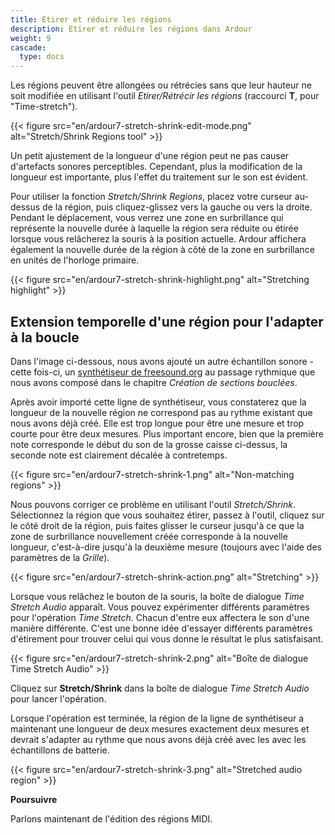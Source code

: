```yaml
---
title: Etirer et réduire les régions
description: Etirer et réduire les régions dans Ardour
weight: 9
cascade:
  type: docs
---
```


Les régions peuvent être allongées ou rétrécies sans que leur hauteur ne soit modifiée en utilisant l'outil _Etirer/Rétrécir les régions_ (raccourci **T**, pour "Time-stretch").

{{< figure src="en/ardour7-stretch-shrink-edit-mode.png" alt="Stretch/Shrink Regions tool" >}}

Un petit ajustement de la longueur d'une région peut ne pas causer d'artefacts sonores perceptibles. Cependant, plus la modification de la longueur est importante, plus l'effet du traitement sur le son est évident.

Pour utiliser la fonction _Stretch/Shrink Regions_, placez votre curseur au-dessus de la région, puis cliquez-glissez vers la gauche ou vers la droite. Pendant le déplacement, vous verrez une zone en surbrillance qui représente la nouvelle durée à laquelle la région sera réduite ou étirée lorsque vous relâcherez la souris à la position actuelle. Ardour affichera également la nouvelle durée de la région à côté de la zone en surbrillance en unités de l'horloge primaire.

{{< figure src="en/ardour7-stretch-shrink-highlight.png" alt="Stretching highlight" >}}

## Extension temporelle d'une région pour l'adapter à la boucle

Dans l'image ci-dessous, nous avons ajouté un autre échantillon sonore - cette fois-ci, un [synthétiseur de freesound.org](https://freesound.org/people/walkerbelm/sounds/1168/) au passage rythmique que nous avons composé dans le chapitre _Création de sections bouclées_.

Après avoir importé cette ligne de synthétiseur, vous constaterez que la longueur de la nouvelle région ne correspond pas au rythme existant que nous avons déjà créé. Elle est trop longue pour être une mesure et trop courte pour être deux mesures. Plus important encore, bien que la première note corresponde le début du son de la grosse caisse ci-dessus, la seconde note est clairement décalée à contretemps.

{{< figure src="en/ardour7-stretch-shrink-1.png" alt="Non-matching regions" >}}

Nous pouvons corriger ce problème en utilisant l'outil _Stretch/Shrink_. Sélectionnez la région que vous souhaitez étirer, passez à l'outil, cliquez sur le côté droit de la région, puis faites glisser le curseur jusqu'à ce que la zone de surbrillance nouvellement créée corresponde à la nouvelle longueur, c'est-à-dire jusqu'à la deuxième mesure (toujours avec l'aide des paramètres de la _Grille_).

{{< figure src="en/ardour7-stretch-shrink-action.png" alt="Stretching" >}}

Lorsque vous relâchez le bouton de la souris, la boîte de dialogue _Time Stretch Audio_ apparaît. Vous pouvez expérimenter différents paramètres pour l'opération _Time Stretch_. Chacun d'entre eux affectera le son d'une manière différente. C'est une bonne idée d'essayer différents paramètres d'étirement pour trouver celui qui vous donne le résultat le plus satisfaisant.

{{< figure src="en/ardour7-stretch-shrink-2.png" alt="Boîte de dialogue Time Stretch Audio" >}}

Cliquez sur **Stretch/Shrink** dans la boîte de dialogue _Time Stretch Audio_ pour lancer l'opération.

Lorsque l'opération est terminée, la région de la ligne de synthétiseur a maintenant une longueur de deux mesures exactement deux mesures et devrait s'adapter au rythme que nous avons déjà créé avec les avec les échantillons de batterie.

{{< figure src="en/ardour7-stretch-shrink-3.png" alt="Stretched audio region" >}}

**Poursuivre**

Parlons maintenant de l'édition des régions MIDI.